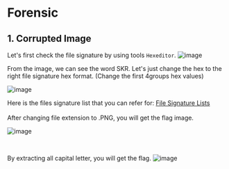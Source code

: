 # Forensic

## 1. Corrupted Image

Let's first check the file signature by using tools ```Hexeditor```.
	![image](https://user-images.githubusercontent.com/59368650/121786568-1ed99700-cbf3-11eb-8985-da087fb839f2.png)
	
From the image, we can see the word SKR.
Let's just change the hex to the right file signature hex format. (Change the first 4groups hex values)

![image](https://user-images.githubusercontent.com/59368650/121786875-40d41900-cbf5-11eb-9fd8-73a5dfe47e21.png)

Here is the files signature list that you can refer for: <a href="https://en.wikipedia.org/wiki/List_of_file_signatures"> File Signature Lists </a>
<br>	
After changing file extension to .PNG, you will get the flag image.

![image](https://user-images.githubusercontent.com/59368650/121786982-e6878800-cbf5-11eb-9d3c-03db0f51b05b.png)

<br>

By extracting all capital letter, you will get the flag.
![image](https://user-images.githubusercontent.com/59368650/121787024-4120e400-cbf6-11eb-8ff4-ecc8744b7f42.png)


	
